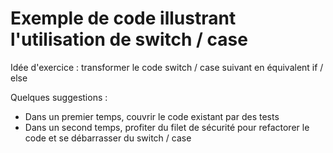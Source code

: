# Exemple de code illustrant l'utilisation de switch / case


Idée d'exercice : transformer le code switch / case suivant en équivalent if / else

Quelques suggestions :
- Dans un premier temps, couvrir le code existant par des tests
- Dans un second temps, profiter du filet de sécurité pour refactorer le code et se débarrasser du switch / case
